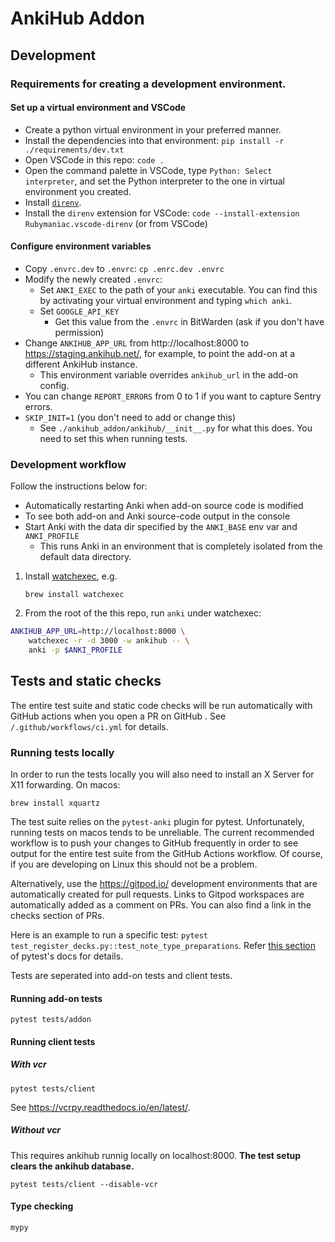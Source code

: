 # AnkiHub Addon

## Development

### Requirements for creating a development environment.
#### Set up a virtual environment and VSCode

- Create a python virtual environment in your preferred manner.
- Install the dependencies into that environment: `pip install -r ./requirements/dev.txt`
- Open VSCode in this repo:  `code .`
- Open the command palette in VSCode, type `Python: Select interpreter`, and set the Python interpreter to the one in virtual environment you created.
- Install [`direnv`](https://direnv.net/docs/installation.html).
- Install the `direnv` extension for VSCode: `code --install-extension Rubymaniac.vscode-direnv` (or from VSCode)

#### Configure environment variables

- Copy `.envrc.dev` to `.envrc`:  `cp .enrc.dev .envrc`
- Modify the newly created `.envrc`:
  - Set `ANKI_EXEC` to the path of your `anki` executable.
    You can find this by activating your virtual environment and typing `which anki`.
  - Set `GOOGLE_API_KEY`
    - Get this value from the `.envrc` in BitWarden (ask if you don't have permission)
- Change `ANKIHUB_APP_URL` from http://localhost:8000 to https://staging.ankihub.net/, for example, to point the add-on at a different AnkiHub instance.
  - This environment variable overrides `ankihub_url` in the add-on config.
- You can change `REPORT_ERRORS` from 0 to 1 if you want to capture Sentry errors.
- `SKIP_INIT=1` (you don't need to add or change this)
  - See `./ankihub_addon/ankihub/__init__.py` for what this does.  You need to set this when running tests.

### Development workflow

Follow the instructions below for:
- Automatically restarting Anki when add-on source code is modified
- To see both add-on and Anki source-code output in the console
- Start Anki with the data dir specified by the `ANKI_BASE` env var and `ANKI_PROFILE`
  - This runs Anki in an environment that is completely isolated from the default data directory.

1. Install [watchexec](https://github.com/watchexec/watchexec), e.g.

    ```
    brew install watchexec
    ```

2. From the root of the this repo, run `anki` under watchexec:

```bash
ANKIHUB_APP_URL=http://localhost:8000 \
    watchexec -r -d 3000 -w ankihub -- \
    anki -p $ANKI_PROFILE
```


## Tests and static checks

The entire test suite and static code checks will be run automatically with
GitHub actions when you open a PR on GitHub . See `/.github/workflows/ci.yml`
for details.

### Running tests locally

In order to run the tests locally you will also need to install an X Server for X11 forwarding.
On macos:

```
brew install xquartz
```

The test suite relies on the `pytest-anki` plugin for pytest. Unfortunately,
running tests on macos tends to be unreliable. The current recommended workflow
is to push your changes to GitHub frequently in order to see output for the
entire test suite from the GitHub Actions workflow. Of course, if you are
developing on Linux this should not be a problem.

Alternatively, use the https://gitpod.io/ development environments that are
automatically created for pull requests. Links to Gitpod workspaces are
automatically added as a comment on PRs. You can also find a link in the checks
section of PRs.

Here is an example to run a specific test: `pytest
test_register_decks.py::test_note_type_preparations`. Refer [this
section](https://docs.pytest.org/en/6.2.x/usage.html#specifying-tests-selecting-tests)
of pytest's docs for details.

Tests are seperated into add-on tests and client tests.

#### Running add-on tests
```
pytest tests/addon
```

#### Running client tests
##### With vcr
```
pytest tests/client
```
See https://vcrpy.readthedocs.io/en/latest/.

##### Without vcr
This requires ankihub runnig locally on localhost:8000. **The test setup clears the ankihub database.**
```
pytest tests/client --disable-vcr
```

#### Type checking
```
mypy
```
